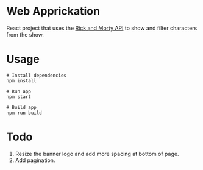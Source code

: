 # Web Apprickation

React project that uses the [Rick and Morty API](https://rickandmortyapi.com/documentation) to show and filter characters from the show.

# Usage

```
# Install dependencies
npm install
```

```
# Run app
npm start
```

```
# Build app
npm run build
```

# Todo

1. Resize the banner logo and add more spacing at bottom of page.
2. Add pagination.
